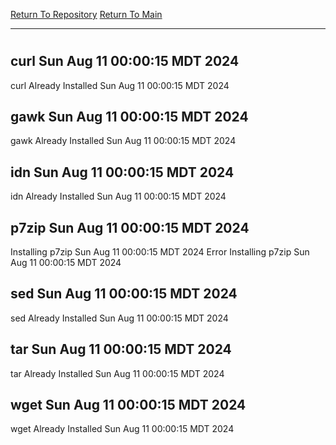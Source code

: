 [Return To Repository](https://github.com/DigitalWarrior/piholeparser/)
[Return To Main](https://github.com/DigitalWarrior/piholeparser/blob/master/RecentRunLogs/Mainlog.md)
____________________________________
# 
## curl Sun Aug 11 00:00:15 MDT 2024
curl Already Installed Sun Aug 11 00:00:15 MDT 2024
## gawk Sun Aug 11 00:00:15 MDT 2024
gawk Already Installed Sun Aug 11 00:00:15 MDT 2024
## idn Sun Aug 11 00:00:15 MDT 2024
idn Already Installed Sun Aug 11 00:00:15 MDT 2024
## p7zip Sun Aug 11 00:00:15 MDT 2024
Installing p7zip Sun Aug 11 00:00:15 MDT 2024
Error Installing p7zip Sun Aug 11 00:00:15 MDT 2024
## sed Sun Aug 11 00:00:15 MDT 2024
sed Already Installed Sun Aug 11 00:00:15 MDT 2024
## tar Sun Aug 11 00:00:15 MDT 2024
tar Already Installed Sun Aug 11 00:00:15 MDT 2024
## wget Sun Aug 11 00:00:15 MDT 2024
wget Already Installed Sun Aug 11 00:00:15 MDT 2024
